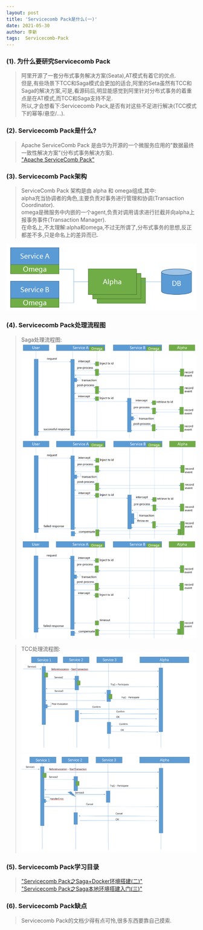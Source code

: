 ```yaml
---
layout: post
title: 'Servicecomb Pack是什么(一)'
date: 2021-05-30
author: 李新
tags:  Servicecomb-Pack
---
```


### (1). 为什么要研究Servicecomb Pack
> 阿里开源了一套分布式事务解决方案(Seata),AT模式有着它的优点.  
> 但是,有些场景下TCC和Saga模式会更加的适合,阿里的Seta虽然有TCC和Saga的解决方案,可是,看源码后,明显能感觉到阿里针对分布式事务的着重点是在AT模式,而TCC和Saga支持不足.  
> 所以,才会想看下:Servicecomb Pack,是否有对这些不足进行解决(TCC模式下的幂等/悬空/...).       

### (2). Servicecomb Pack是什么?
> Apache ServiceComb Pack 是由华为开源的一个微服务应用的"数据最终一致性解决方案"(分布式事务解决方案).      
> ["Apache ServiceComb Pack"](https://github.com/apache/servicecomb-pack)   

### (3). Servicecomb Pack架构
> ServiceComb Pack 架构是由 alpha 和 omega组成,其中:  
> alpha充当协调者的角色,主要负责对事务进行管理和协调(Transaction Coordinator).   
> omega是微服务中内嵌的一个agent,负责对调用请求进行拦截并向alpha上报事务事件(Transaction Manager).  
> 在命名上,不太理解:alpha和omega,不过无所谓了,分布式事务的思想,反正都差不多,只是命名上的差异而已.   

!["ServiceComb Pack 架构"](/assets/servicecomb-pack/imgs/ServiceComb-Pack-Architecture.png)

### (4). Servicecomb Pack处理流程图
> Saga处理流程图:     
!["Saga成功处理流程图"](/assets/servicecomb-pack/imgs/saga-successful_scenario.png)    
!["Saga失败处理流程图"](/assets/servicecomb-pack/imgs/saga-exception_scenario.png)    
!["Saga超时处理流程图"](/assets/servicecomb-pack/imgs/saga-timeout_scenario.png)   

> TCC处理流程图:  
!["TCC 正常处理流程图"](/assets/servicecomb-pack/imgs/successful_scenario_TCC.png)   
!["TCC 异常处理流程图"](/assets/servicecomb-pack/imgs/exception_scenario_TCC.png)    
### (5). Servicecomb Pack学习目录
> ["Servicecomb Pack之Saga+Docker环境搭建(二)"](/2021/05/04/Servicecomb-Saga-Docker.html)   
>["Servicecomb Pack之Saga本地环境搭建入门(三)"](/2021/05/04/Servicecomb-Saga.html)  

### (6). Servicecomb Pack缺点
> Servicecomb Pack的文档少得有点可怜,很多东西要靠自己摸索.
